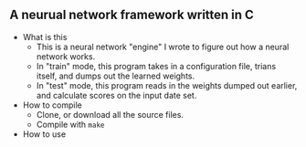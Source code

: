 ## A neurual network framework written in C
* What is this
  * This is a neural network "engine" I wrote to figure out how a neural network works.
  * In "train" mode, this program takes in a configuration file, trians itself, and dumps out the learned weights.
  * In "test" mode, this program reads in the weights dumped out earlier, and calculate scores on the input date set.
* How to compile
  * Clone, or download all the source files.
  * Compile with `make`
* How to use
  
